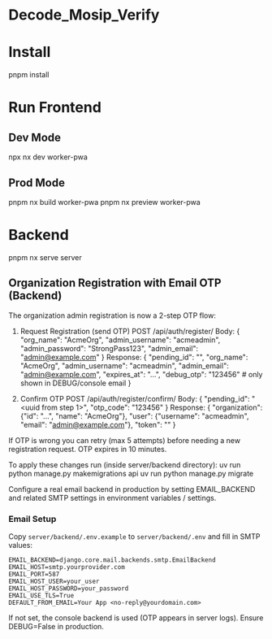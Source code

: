 # Decode_Mosip_Verify
# Install 
pnpm install

# Run Frontend
## Dev Mode
npx nx dev worker-pwa   
## Prod Mode
pnpm nx build worker-pwa
pnpm nx preview worker-pwa


# Backend
pnpm nx serve server

## Organization Registration with Email OTP (Backend)
The organization admin registration is now a 2-step OTP flow:

1. Request Registration (send OTP)
	 POST /api/auth/register/
	 Body:
	 {
		 "org_name": "AcmeOrg",
		 "admin_username": "acmeadmin",
		 "admin_password": "StrongPass123",
		 "admin_email": "admin@example.com"
	 }
	 Response:
	 {
		 "pending_id": "<uuid>",
		 "org_name": "AcmeOrg",
		 "admin_username": "acmeadmin",
		 "admin_email": "admin@example.com",
		 "expires_at": "...",
		 "debug_otp": "123456"   # only shown in DEBUG/console email
	 }

2. Confirm OTP
	 POST /api/auth/register/confirm/
	 Body:
	 {
		 "pending_id": "<uuid from step 1>",
		 "otp_code": "123456"
	 }
	 Response:
	 {
		 "organization": {"id": "...", "name": "AcmeOrg"},
		 "user": {"username": "acmeadmin", "email": "admin@example.com"},
		 "token": "<auth token>"
	 }

If OTP is wrong you can retry (max 5 attempts) before needing a new registration request. OTP expires in 10 minutes.

To apply these changes run (inside server/backend directory):
	uv run python manage.py makemigrations api
	uv run python manage.py migrate

Configure a real email backend in production by setting EMAIL_BACKEND and related SMTP settings in environment variables / settings.

### Email Setup
Copy `server/backend/.env.example` to `server/backend/.env` and fill in SMTP values:
```
EMAIL_BACKEND=django.core.mail.backends.smtp.EmailBackend
EMAIL_HOST=smtp.yourprovider.com
EMAIL_PORT=587
EMAIL_HOST_USER=your_user
EMAIL_HOST_PASSWORD=your_password
EMAIL_USE_TLS=True
DEFAULT_FROM_EMAIL=Your App <no-reply@yourdomain.com>
```
If not set, the console backend is used (OTP appears in server logs). Ensure DEBUG=False in production.